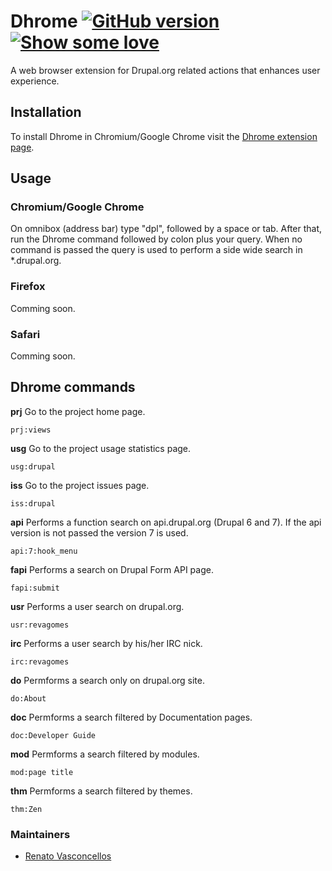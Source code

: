 # Dhrome [![GitHub version](https://badge.fury.io/gh/dhrome%2Fdhrome.svg)](http://badge.fury.io/gh/dhrome%2Fdhrome) [![Show some love](http://img.shields.io/gittip/revagomes.svg)](https://www.gittip.com/revagomes)

A web browser extension for Drupal.org related actions that enhances user experience.

## Installation

To install Dhrome in Chromium/Google Chrome visit the [Dhrome extension page](https://chrome.google.com/webstore/detail/dhrome/bikoinbkepmdjblcipoefgjkecclhfaa?utm_source=chrome-ntp-icon).

## Usage

### Chromium/Google Chrome

On omnibox (address bar) type "dpl", followed by a space or tab.
After that, run the Dhrome command followed by colon plus your query.
When no command is passed the query is used to perform a side wide search in *.drupal.org.

### Firefox

Comming soon.

### Safari

Comming soon.

## Dhrome commands

**prj**
Go to the project home page.
```
prj:views
```
**usg**
Go to the project usage statistics page.
```
usg:drupal
```

**iss**
Go to the project issues page.
```
iss:drupal
```

**api**
Performs a function search  on api.drupal.org (Drupal 6 and 7).
If the api version is not passed the version 7 is used.
```
api:7:hook_menu
```

**fapi**
Performs a search on Drupal Form API page.
```
fapi:submit
```

**usr**
Performs a user search on drupal.org.
```
usr:revagomes
```

**irc**
Performs a user search by his/her IRC nick.
```
irc:revagomes
```

**do**
Permforms a search only on drupal.org site.
```
do:About
```

**doc**
Permforms a search filtered by Documentation pages.
```
doc:Developer Guide
```

**mod**
Permforms a search filtered by modules.
```
mod:page title
```

**thm**
Permforms a search filtered by themes.
```
thm:Zen
```

### Maintainers

* [Renato Vasconcellos](https://drupal.org/u/revagomes)
